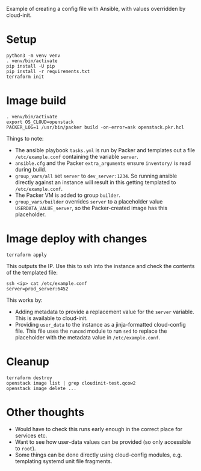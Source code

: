 
Example of creating a config file with Ansible, with values overridden by cloud-init.

# Setup

```
python3 -m venv venv
. venv/bin/activate
pip install -U pip
pip install -r requirements.txt
terraform init
```

# Image build

```
. venv/bin/activate
export OS_CLOUD=openstack
PACKER_LOG=1 /usr/bin/packer build -on-error=ask openstack.pkr.hcl
```

Things to note:
- The ansible playbook `tasks.yml` is run by Packer and templates out a file `/etc/example.conf` containing the variable `server`.
- `ansible.cfg` and the Packer `extra_arguments` ensure `inventory/` is read during build.
- `group_vars/all` set `server` to `dev_server:1234`. So running ansible directly against an instance will result in this getting templated to `/etc/example.conf`.
- The Packer VM is added to group `builder`.
- `group_vars/builder` overrides `server` to a placeholder value `USERDATA_VALUE_server`, so the Packer-created image has this placeholder.

# Image deploy with changes

```
terraform apply
```
This outputs the IP. Use this to ssh into the instance and check the contents of the templated file:


```
ssh <ip> cat /etc/example.conf
server=prod_server:6452
```

This works by:
- Adding metadata to provide a replacement value for the `server` variable. This is available to cloud-init.
- Providing `user_data` to the instance as a jinja-formatted cloud-config file. This file uses the `runcmd` module to run `sed` to replace the placeholder with the metadata value in `/etc/example.conf`.


# Cleanup

```
terraform destroy
openstack image list | grep cloudinit-test.qcow2
openstack image delete ...
```

# Other thoughts
- Would have to check this runs early enough in the correct place for services etc.
- Want to see how user-data values can be provided (so only accessible to `root`).
- Some things can be done directly using cloud-config modules, e.g. templating systemd unit file fragments.
